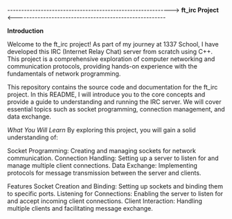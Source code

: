 ----------------------------------------------------------->     __ft_irc Project__   <------------------------------------------------------

__Introduction__

  Welcome to the ft_irc project! As part of my journey at 1337 School, I have developed this IRC (Internet Relay Chat) server from scratch using C++.
This project is a comprehensive exploration of computer networking and communication protocols, providing hands-on experience with the fundamentals of network programming.

  This repository contains the source code and documentation for the ft_irc project. In this README,
I will introduce you to the core concepts and provide a guide to understanding and running the IRC server. We will cover essential topics such as socket programming, connection management, and data exchange.

_What You Will Learn_
By exploring this project, you will gain a solid understanding of:

Socket Programming: Creating and managing sockets for network communication.
Connection Handling: Setting up a server to listen for and manage multiple client connections.
Data Exchange: Implementing protocols for message transmission between the server and clients.

Features
Socket Creation and Binding: Setting up sockets and binding them to specific ports.
Listening for Connections: Enabling the server to listen for and accept incoming client connections.
Client Interaction: Handling multiple clients and facilitating message exchange.
